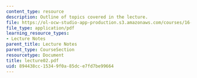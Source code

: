 ```yaml
---
content_type: resource
description: Outline of topics covered in the lecture.
file: https://ol-ocw-studio-app-production.s3.amazonaws.com/courses/16-322-stochastic-estimation-and-control-fall-2004/894438cc15349f0a85dce7fd7be99664_lecture02.pdf
file_type: application/pdf
learning_resource_types:
- Lecture Notes
parent_title: Lecture Notes
parent_type: CourseSection
resourcetype: Document
title: lecture02.pdf
uid: 894438cc-1534-9f0a-85dc-e7fd7be99664
---
```

